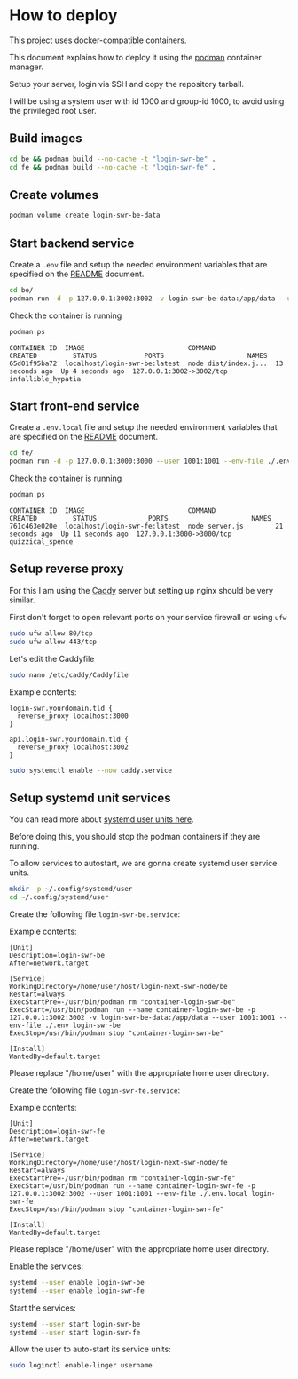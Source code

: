 # How to deploy

This project uses docker-compatible containers.

This document explains how to deploy it using the [podman](https://podman.io/) container manager.

Setup your server, login via SSH and copy the repository tarball.

I will be using a system user with id 1000 and group-id 1000, to avoid using the privileged root user.

## Build images

```sh
cd be && podman build --no-cache -t "login-swr-be" .
cd fe && podman build --no-cache -t "login-swr-fe" .
```

## Create volumes

```sh
podman volume create login-swr-be-data
```

## Start backend service

Create a `.env` file and setup the needed environment variables that are specified on the [README](./README.md) document.

```sh
cd be/
podman run -d -p 127.0.0.1:3002:3002 -v login-swr-be-data:/app/data --user 1001:1001 --env-file ./.env login-swr-be
```

Check the container is running

```sh
podman ps
```

```
CONTAINER ID  IMAGE                          COMMAND               CREATED         STATUS            PORTS                     NAMES
65d01f95ba72  localhost/login-swr-be:latest  node dist/index.j...  13 seconds ago  Up 4 seconds ago  127.0.0.1:3002->3002/tcp  infallible_hypatia
```

## Start front-end service

Create a `.env.local` file and setup the needed environment variables that are specified on the [README](./README.md) document.

```sh
cd fe/
podman run -d -p 127.0.0.1:3000:3000 --user 1001:1001 --env-file ./.env.local login-swr-fe
```

Check the container is running

```sh
podman ps
```

```
CONTAINER ID  IMAGE                          COMMAND               CREATED         STATUS             PORTS                     NAMES
761c463e020e  localhost/login-swr-fe:latest  node server.js        21 seconds ago  Up 11 seconds ago  127.0.0.1:3000->3000/tcp  quizzical_spence
```

## Setup reverse proxy

For this I am using the [Caddy](https://caddyserver.com/) server but setting up nginx should be very similar.

First don't forget to open relevant ports on your service firewall or using `ufw`

```sh
sudo ufw allow 80/tcp
sudo ufw allow 443/tcp
```

Let's edit the Caddyfile

```sh
sudo nano /etc/caddy/Caddyfile
```

Example contents:

```
login-swr.yourdomain.tld {
  reverse_proxy localhost:3000
}

api.login-swr.yourdomain.tld {
  reverse_proxy localhost:3002
}
```

```sh
sudo systemctl enable --now caddy.service
```

## Setup systemd unit services

You can read more about [systemd user units here](https://wiki.archlinux.org/title/systemd/User).

Before doing this, you should stop the podman containers if they are running.

To allow services to autostart, we are gonna create systemd user service units.

```sh
mkdir -p ~/.config/systemd/user
cd ~/.config/systemd/user
```

Create the following file `login-swr-be.service`:

Example contents:

```
[Unit]
Description=login-swr-be
After=network.target

[Service]
WorkingDirectory=/home/user/host/login-next-swr-node/be
Restart=always
ExecStartPre=-/usr/bin/podman rm "container-login-swr-be"
ExecStart=/usr/bin/podman run --name container-login-swr-be -p 127.0.0.1:3002:3002 -v login-swr-be-data:/app/data --user 1001:1001 --env-file ./.env login-swr-be
ExecStop=/usr/bin/podman stop "container-login-swr-be"

[Install]
WantedBy=default.target
```

Please replace "/home/user" with the appropriate home user directory.

Create the following file `login-swr-fe.service`:

Example contents:

```
[Unit]
Description=login-swr-fe
After=network.target

[Service]
WorkingDirectory=/home/user/host/login-next-swr-node/fe
Restart=always
ExecStartPre=-/usr/bin/podman rm "container-login-swr-fe"
ExecStart=/usr/bin/podman run --name container-login-swr-fe -p 127.0.0.1:3002:3002 --user 1001:1001 --env-file ./.env.local login-swr-fe
ExecStop=/usr/bin/podman stop "container-login-swr-fe"

[Install]
WantedBy=default.target
```

Please replace "/home/user" with the appropriate home user directory.

Enable the services:

```sh
systemd --user enable login-swr-be
systemd --user enable login-swr-fe
```

Start the services:

```sh
systemd --user start login-swr-be
systemd --user start login-swr-fe
```

Allow the user to auto-start its service units:

```sh
sudo loginctl enable-linger username
```
